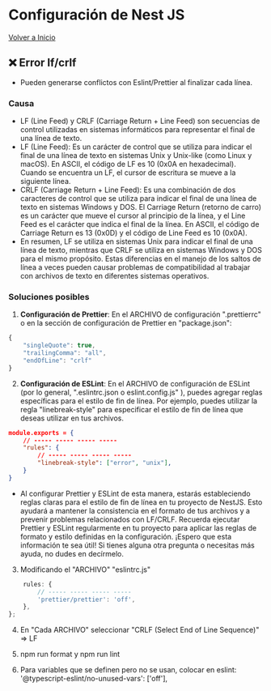 # Configuración de Nest JS

[Volver a Inicio](../README.md)

## ❌ Error lf/crlf

- Pueden generarse conflictos con Eslint/Prettier al finalizar cada línea.

### Causa

- LF (Line Feed) y CRLF (Carriage Return + Line Feed) son secuencias de control utilizadas en sistemas informáticos para representar el final de una línea de texto.
- LF (Line Feed): Es un carácter de control que se utiliza para indicar el final de una línea de texto en sistemas Unix y Unix-like (como Linux y macOS). En ASCII, el código de LF es 10 (0x0A en hexadecimal). Cuando se encuentra un LF, el cursor de escritura se mueve a la siguiente línea.
- CRLF (Carriage Return + Line Feed): Es una combinación de dos caracteres de control que se utiliza para indicar el final de una línea de texto en sistemas Windows y DOS. El Carriage Return (retorno de carro) es un carácter que mueve el cursor al principio de la línea, y el Line Feed es el carácter que indica el final de la línea. En ASCII, el código de Carriage Return es 13 (0x0D) y el código de Line Feed es 10 (0x0A).
- En resumen, LF se utiliza en sistemas Unix para indicar el final de una línea de texto, mientras que CRLF se utiliza en sistemas Windows y DOS para el mismo propósito. Estas diferencias en el manejo de los saltos de línea a veces pueden causar problemas de compatibilidad al trabajar con archivos de texto en diferentes sistemas operativos.

### Soluciones posibles

1. **Configuración de Prettier**: En el ARCHIVO de configuración ".prettierrc" o en la sección de configuración de Prettier en "package.json":

```js
{
	"singleQuote": true,
	"trailingComma": "all",
	"endOfLine": "crlf"
}
```

2. **Configuración de ESLint**: En el ARCHIVO de configuración de ESLint (por lo general, ".eslintrc.json o eslint.config.js" ), puedes agregar reglas específicas para el estilo de fin de línea. Por ejemplo, puedes utilizar la regla "linebreak-style" para especificar el estilo de fin de línea que deseas utilizar en tus archivos.

```json
module.exports = {
	// ----- ----- ----- -----
	"rules": {
		// ----- ----- ----- -----
		"linebreak-style": ["error", "unix"],
	}
}
```

- Al configurar Prettier y ESLint de esta manera, estarás estableciendo reglas claras para el estilo de fin de línea en tu proyecto de NestJS. Esto ayudará a mantener la consistencia en el formato de tus archivos y a prevenir problemas relacionados con LF/CRLF. Recuerda ejecutar Prettier y ESLint regularmente en tu proyecto para aplicar las reglas de formato y estilo definidas en la configuración. ¡Espero que esta información te sea útil! Si tienes alguna otra pregunta o necesitas más ayuda, no dudes en decírmelo.

3. Modificando el "ARCHIVO" "eslintrc.js"

```js
	rules: {
		// ----- ----- ----- -----
		'prettier/prettier': 'off',
	},
};
```

4. En "Cada ARCHIVO" seleccionar "CRLF (Select End of Line Sequence)" => LF

5. npm run format y npm run lint

6. Para variables que se definen pero no se usan, colocar en eslint:
	'@typescript-eslint/no-unused-vars': ['off'],
